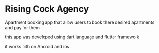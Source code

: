 # Rising Cock Agency


Apartment booking app that allow users to book there desired apartments and pay for them

this app was developed using dart language and flutter framework

it works bith on Android and ios

